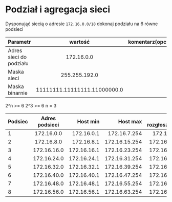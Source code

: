 # Podział i agregacja sieci

Dysponująć siecią o adresie ``172.16.0.0/18`` dokonaj podziału na 6 równe podsieci

| Parametr | wartość | komentarz(opcionalny) |
| ------------- |:-------------:| -----:|
| Adres sieci do podziału |  172.16.0.0
| Maska sieci  | 255.255.192.0 | |
| Maska binarnie  | 11111111.11111111.11000000.0 | |


2^n >= 6
2^3 >= 6
n = 3

| Podsiec   | Adres podsieci | Host min     | Host max      | Adres rozgłoszeniowy |
| -------------     |:-------------: | -----:       | -----:        | -----:    |
| 1         | 172.16.0.0 | 172.16.0.1 | 172.16.7.254 | 172.16.7.255 |
| 2         | 172.16.8.0 | 172.16.8.1 | 172.16.15.254 | 172.16.15.255 |
| 3         | 172.16.16.0 | 172.16.16.1 | 172.16.23.254 | 172.16.23.255 |
| 4         | 172.16.24.0 | 172.16.24.1 | 172.16.31.254 | 172.16.31.255 |
| 5         | 172.16.32.0 | 172.16.32.1 | 172.16.39.254 | 172.16.39.255 |
| 6         | 172.16.40.0 | 172.16.40.1 | 172.16.47.254 | 172.16.47.255 |
| 7         | 172.16.48.0 | 172.16.48.1 | 172.16.55.254 | 172.16.55.255 |
| 8         | 172.16.56.0 | 172.16.56.1 | 172.16.63.254 | 172.16.63.255 |

